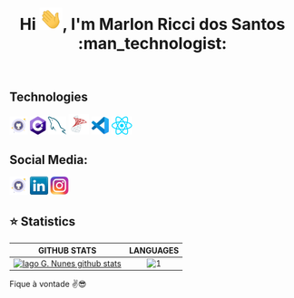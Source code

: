 <h1 align="center">Hi <img src="https://raw.githubusercontent.com/ABSphreak/ABSphreak/master/gifs/Hi.gif" width="40px" />, I'm Marlon Ricci dos Santos :man_technologist:</h1>
<br/>

## Technologies

<div text-align="justify">
  <a href="https://github.com/" title="GitHub"><img src="icons/github.png" /></a>
  <a href="http://csharp.net/" title="C#"><img src="icons/csharp.png" /></a>
  <a href="https://www.mysql.com/" title="MySQL"><img src="icons/mysql.png" /></a>
  <a href="https://www.microsoft.com/pt-br/sql-server/sql-server-downloads" title="SQL Server"><img src="icons/sqlserver.png" width="36px"/></a>
  <a href="https://code.visualstudio.com/" title="Visual Studio Code"><img src="icons/vscode.png" /></a>
  <a href="https://reactjs.org/" title="React"><img src="icons/react.png" /></a>
</div>

## Social Media:

[![GitHub](icons/github.png)](https://github.com/MarlonRicci)
[![LinkedIn](icons/linkedin.png)](https://www.linkedin.com/in/marlon-ricci/)
[![Instagram](icons/instagram.png)](https://www.instagram.com/marloon_ricci/)

## ⭐  Statistics

|GITHUB STATS|LANGUAGES|
|:---:|:---:|
|[![Iago G. Nunes github stats](https://github-readme-stats.vercel.app/api?username=marlonricci&theme=midnight-purple&show_icons=true&count_private=true)](https://github.com/anuraghazra/github-readme-stats)|![1](https://github-readme-stats.vercel.app/api/top-langs/?username=marlonricci&theme=midnight-purple&layout=compact&langs_count=8)

Fique à vontade :v::sunglasses:
